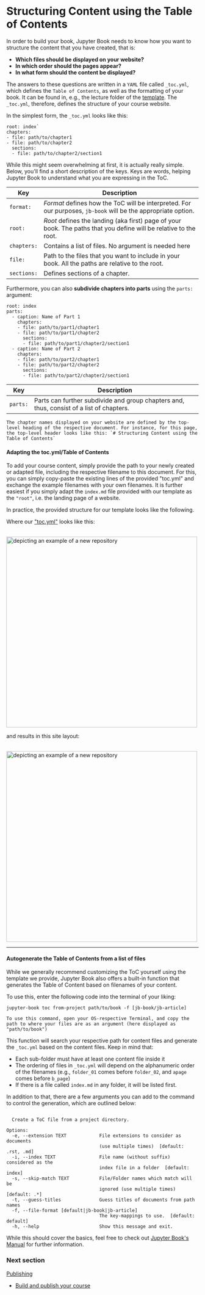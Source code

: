 # Structuring Content using the Table of Contents

In order to build your book, Jupyter Book needs to know how you want to structure the content that you have created, that is: 

* **Which files should be displayed on your website?**
* **In which order should the pages appear?**
* **In what form should the content be displayed?**

The answers to these questions are written in a `YAML` file called `_toc.yml`, which defines the `Table of Contents`, as well as the formatting of your book. It can be found in, e.g., the lecture folder of the [template](https://github.com/M-earnest/course_template_diler). The `_toc.yml`, therefore, defines the structure of your course website. 

In the simplest form, the `_toc.yml` looks like this:

```format: jb-book
root: index`
chapters:
- file: path/to/chapter1
- file: path/to/chapter2
  sections:
  - file: path/to/chapter2/section1
```

While this might seem overwhelming at first, it is actually really simple. Below, you'll find a short description of the keys. Keys are words, helping Jupyter Book to understand what you are expressing in the ToC.

|Key|Description|
|---|---|
|`format:`|*Format* defines how the ToC will be interpreted. For our purposes, `jb-book` will be the appropriate option.|
|`root:`|*Root* defines the landing (aka first) page of your book. The paths that you define will be relative to the root.|
|`chapters:`|Contains a list of files. No argument is needed here|
|`file:`|Path to the files that you want to include in your book. All the paths are relative to the root.|
|`sections:`|Defines sections of a chapter.|

Furthermore, you can also **subdivide chapters into parts** using the `parts:` argument:

```format: jb-book
root: index
parts:
  - caption: Name of Part 1
    chapters:
    - file: path/to/part1/chapter1
    - file: path/to/part1/chapter2
      sections:
      - file: path/to/part1/chapter2/section1
  - caption: Name of Part 2
    chapters:
    - file: path/to/part2/chapter1
    - file: path/to/part2/chapter2
      sections:
      - file: path/to/part2/chapter2/section1
```
|Key|Description|
|---|---|
|`parts:`|Parts can further subdivide and group chapters and, thus, consist of a list of chapters.|

```{note} Note
The chapter names displayed on your website are defined by the top-level heading of the respective document. For instance, for this page, the top-level header looks like this: `# Structuring Content using the Table of Contents` 
```

#### Adapting the toc.yml/Table of Contents

To add your course content, simply provide the path to your newly created or adapted file, including the respective filename to this document. For this, you can simply copy-paste the existing lines of the provided "toc.yml" and exchange the example filenames with your own filenames. It is further easiest if you simply adapt the `index.md` file provided with our template as the `"root"`, i.e. the landing page of a website.

In practice, the provided structure for our template looks like the following. 

Where our ["toc.yml"](https://github.com/M-earnest/course_template_diler/blob/master/lecture/_toc.yml) looks like this:

</br>

<img src="https://github.com/felixkoerber/jb/blob/main/static/template_toc.png?raw=true" alt="depicting an example of a new repository" class="bg-primary" width="500px">

</br>

and results in this site layout:

</br>

<img src="https://github.com/felixkoerber/jb/blob/main/static/template_layout.png?raw=true" alt="depicting an example of a new repository" class="bg-primary" width="500px">


___
#### Autogenerate the Table of Contents from a list of files

While we generally recommend customizing the ToC yourself using the template we provide, Jupyter Book also offers a built-in function that generates the Table of Content based on filenames of your content. 

To use this, enter the following code into the terminal of your liking:

`jupyter-book toc from-project path/to/book -f [jb-book/jb-article]`

```{note} Note
To use this command, open your OS-respective Terminal, and copy the path to where your files are as an argument (here displayed as "path/to/book")
```

This function will search your respective path for content files and generate the `_toc.yml` based on the content files. Keep in mind that:
* Each sub-folder must have at least one content file inside it
* The ordering of files in `_toc.yml` will depend on the alphanumeric order of the filenames (e.g., `folder_01` comes before `folder_02`, and `apage` comes before `b_page`)
* If there is a file called `index.md` in any folder, it will be listed first.

In addition to that, there are a few arguments you can add to the command to control the generation, which are outlined below:

```Usage: jupyter-book toc from-project [OPTIONS] SITE_DIR

  Create a ToC file from a project directory.

Options:
  -e, --extension TEXT            File extensions to consider as documents
                                  (use multiple times)  [default: .rst, .md]
  -i, --index TEXT                File name (without suffix) considered as the
                                  index file in a folder  [default: index]
  -s, --skip-match TEXT           File/Folder names which match will be
                                  ignored (use multiple times)  [default: .*]
  -t, --guess-titles              Guess titles of documents from path names
  -f, --file-format [default|jb-book|jb-article]
                                  The key-mappings to use.  [default: default]
  -h, --help                      Show this message and exit.
  ````

While this should cover the basics, feel free to check out [Jupyter Book's Manual](https://jupyterbook.org/en/stable/structure/toc.html) for further information.

### Next section

[Publishing](./tutorialcontent/publishing/publishing)
- [Build and publish your course](./tutorialcontent/publishing/account)
